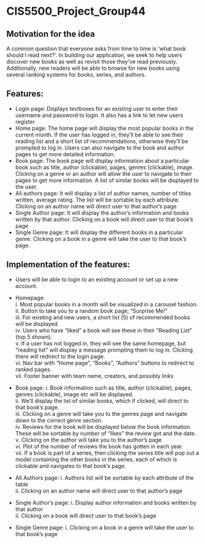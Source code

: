 # CIS5500_Project_Group44

## Motivation for the idea
A common question that everyone asks from time to time is 'what book should I read next?'. In building our application, we seek to help users discover new books as well as revisit those they’ve read previously. Additionally, new readers will be able to browse for new books using several ranking systems for books, series, and authors.

## Features:
* Login page: Displays textboxes for an existing user to enter their username and password to login. It also has a link to let new users register.
* Home page: The home page will display the most popular books in the current month. If the user has logged in, they’ll be able to see their reading list and a short list of recommendations, otherwise they’ll be prompted to log in. Users can also navigate to the book and author pages to get more detailed information.
* Book page: The book page will display information about a particular book such as title, author (clickable), pages, genres (clickable), image. Clicking on a genre or an author will allow the user to navigate to their pages to get more information. A list of similar books will be displayed to the user.
* All authors page: It will display a list of author names, number of titles written, average rating. The list will be sortable by each attribute. Clicking on an author name will direct user to that author’s page
* Single Author page: It will display the author’s information and books written by that author. Clicking on a book will direct user to that book’s page
* Single Genre page: It will display the different books in a particular genre. Clicking on a book in a genre will take the user to that book’s page.

## Implementation of the features:
* Users will be able to login to an existing account or set up a new account.
* Homepage:<br>
  i. Most popular books in a month will be visualized in a carousel fashion. <br>
  ii. Button to take you to a random book page; “Surprise Me!”<br>
  iii. For existing and new users, a short list (5) of recommended books will be displayed. <br>
  iv. Users who have “liked” a book will see these in their “Reading List” (top 5 shown). <br>
  v. If a user has not logged in, they will see the same homepage, but “reading list” will display a message prompting them to log in. Clicking there will redirect to the login page. <br>
  vi. Nav bar with “Home page”, “Books”, “Authors” buttons to redirect to ranked pages. <br>
  vii. Footer banner with team name, creators, and possibly links <br>
* Book page:
  i. Book information such as title, author (clickable), pages, genres (clickable), image etc will be displayed. <br>
  ii. We’ll display the list of similar books, which if clicked, will direct to that book’s page. <br>
  iii. Clicking on a genre will take you to the genres page and navigate down to the correct genre section. <br>
  iv. Reviews for the book will be displayed below the book information. These will be sortable by number of “likes” the review got and the date. <br>
  v. Clicking on the author will take you to the author’s page <br>
  vi. Plot of the number of reviews the book has gotten in each year <br>
  vii. If a book is part of a series, then clicking the series title will pop out a model containing the other books in the series, each of which is clickable and navigates to that book’s page. <br>

* All Authors page:
  i. Authors list will be sortable by each attribute of the table <br>
  ii. Clicking on an author name will direct user to that author’s page <br>
* Single Author’s page:
  i. Display author information and books written by that author <br>
  ii. Clicking on a book will direct user to that book’s page <br>
* Single Genre page:
  i. Clicking on a book in a genre will take the user to that book’s page <br>
